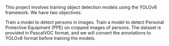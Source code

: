 This project involves training object detection models using the YOLOv8 framework. We have two objectives:

Train a model to detect persons in images.
Train a model to detect Personal Protective Equipment (PPE) on cropped images of persons.
The dataset is provided in PascalVOC format, and we will convert the annotations to YOLOv8 format before training the models.
